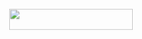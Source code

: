 

<p align="center"><a href="https://dashboard.heroku.com/new?template=https://github.com/CoderXVenom/MUSIC"> <img src="https://img.shields.io/badge/Deploy%20On%20Heroku-black?style=for-the-badge&logo=heroku" width="220" height="38.45"/></a></p>

